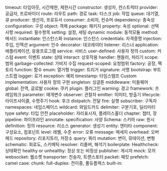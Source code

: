 timeout: 타임아웃, 시간제한, 제한시간
constructor: 생성자, 컨스트럭터
provider: 공급자, 프로바이더
route: 라우트
path: 경로
task: 타스크
job: 작업
queue: 대기열, 큐
producer: 생산자, 프로듀서
consumer: 소비자, 컨슈머
dependency: 종속성
configuration: 구성
object: 객체
package: 패키지
property: 속성
optional: 선택사항
required: 필수항목
setting: 설정, 세팅
dynamic module: 동적모듈
method: 메서드
instantiate: 인스턴스화
instance: 인스턴스
credentials: 자격증명
injection: 주입, 인젝션
argument: 인수
decorator: 데코레이터
listener: 리스너
application: 애플리케이션, 응용프로그램
service: 서비스
user-defined: 사용자 정의
custom: 커스텀
event: 이벤트
state: 상태
interact: 상호작용
handler: 핸들러, 처리기
scope: 범위
garbage-collected: 가비지 수집
request-scoped: 요청범위
factory: 공장, 팩토리
function: 함수
enum: 열거형
trigger: 트리거
signature: 서명
bootstrap: 부트스트랩
logger: 로거
exception: 예외
timestamp: 타임스탬프
Custom implementation: 사용자 정의 구현
singleton: 싱글톤
middleware: 미들웨어
global: 전역, 글로발
cookie: 쿠키
plugin: 플러그인
warning: 경고
framework: 프레임워크
parameter: 매개변수
observer: 관찰자
emitter: 이미터, 방출기
lifecycle: 라이프사이클, 수명주기
hook: 후크
distpatch: 전달
fire: 실행
subscriber: 구독자
namespaces: 네임스페이스
wildcard: 와일드카드
delimiter: 구분기호, 딜리미터
type safety: 타입 안전
placeholder: 자리표시자, 플레이스홀더
chapter: 챕터, 장
pipeline: 파이프라인
annotate:
specification: 사양
Schema: 스키마
raw: 원시
definition: 정의
resource: 리소스
generator: 생성기
entity: 앤타타
component: 구성요소, 컴포넌트
level: 레벨, 수준
error: 오류
message: 메세지
overhead: 오버헤드
repository: 리포지토리, 저장소
query: 쿼리
mutation: 변이, 뮤테이션, 변형
schematic: 회로도, 스키메틱
resolver: 리졸버, 해석기
boilerplate:
Healthcheck: 상태확인
healthy or unhealthy: 정상 또는 비정상
publisher: 게시자
mock: 모의
websocket: 웹소켓
transporter: 전송자, 트랜스포터
packet: 패킷
prefetch:
camel case:
chunk:
full-duplex: 전이중, 풀듀플렉스
built-in:
